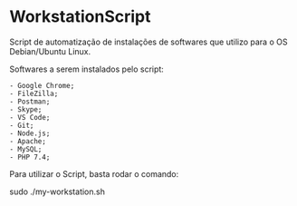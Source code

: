 # WorkstationScript
Script de automatização de instalações de softwares que utilizo para o OS Debian/Ubuntu Linux.

Softwares a serem instalados pelo script:

    - Google Chrome;
    - FileZilla;
    - Postman;
    - Skype;
    - VS Code;
    - Git;
    - Node.js;
    - Apache;
    - MySQL;
    - PHP 7.4;

Para utilizar o Script, basta rodar o comando:

sudo ./my-workstation.sh
